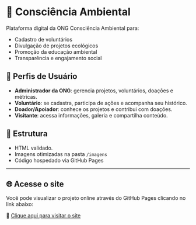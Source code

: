 # 🌿 Consciência Ambiental

Plataforma digital da ONG Consciência Ambiental para:

- Cadastro de voluntários
- Divulgação de projetos ecológicos
- Promoção da educação ambiental
- Transparência e engajamento social

## 👥 Perfis de Usuário

- **Administrador da ONG**: gerencia projetos, voluntários, doações e métricas.
- **Voluntário**: se cadastra, participa de ações e acompanha seu histórico.
- **Doador/Apoiador**: conhece os projetos e contribui com doações.
- **Visitante**: acessa informações, galeria e compartilha conteúdo.

## 📁 Estrutura

- HTML validado.
- Imagens otimizadas na pasta `/imagens`
- Código hospedado via GitHub Pages
---

## 🌐 Acesse o site

Você pode visualizar o projeto online através do GitHub Pages clicando no link abaixo:

🔗 [Clique aqui para visitar o site](https://19m20.github.io/Conciencia_ambiental/)
